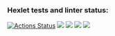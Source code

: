 ### Hexlet tests and linter status:
[![Actions Status](https://github.com/Ilya-67/frontend-project-44/workflows/hexlet-check/badge.svg)](https://github.com/Ilya-67/frontend-project-44/actions)
<a href="https://codeclimate.com/github/Ilya-67/frontend-project-44/maintainability"><img src="https://api.codeclimate.com/v1/badges/f2e708b6a1a110b3d43b/maintainability" /></a>
<a href="https://asciinema.org/a/dIM69qiCYtOzrEHNrLyM8e5eE" target="_blank"><img src="https://asciinema.org/a/dIM69qiCYtOzrEHNrLyM8e5eE.svg" /></a>
<a href="https://asciinema.org/a/j7x8mXSyKM78gVgELxkcQjRHe" target="_blank"><img src="https://asciinema.org/a/j7x8mXSyKM78gVgELxkcQjRHe.svg" /></a>
<a href="https://asciinema.org/a/dIM69qiCYtOzrEHNrLyM8e5eE" target="_blank"><img src="https://asciinema.org/a/dIM69qiCYtOzrEHNrLyM8e5eE.svg" /></a>